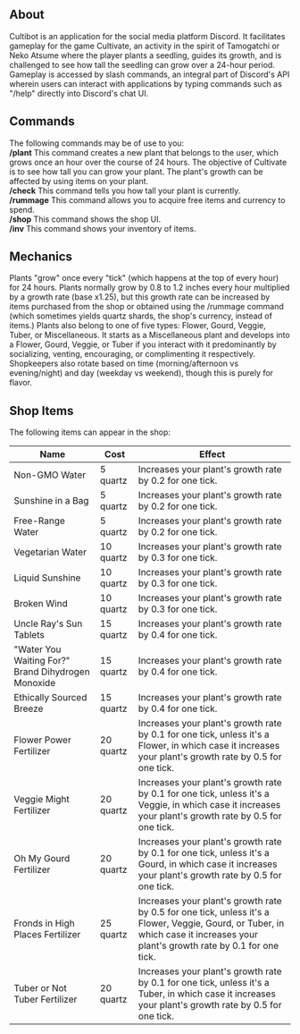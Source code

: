 <h2>About</h2>
Cultibot is an application for the social media platform Discord. It facilitates gameplay for the game Cultivate, an activity in the spirit of Tamogatchi or Neko Atsume where the player plants a seedling, guides its growth, and is challenged to see how tall the seedling can grow over a 24-hour period. Gameplay is accessed by slash commands, an integral part of Discord's API wherein users can interact with applications by typing commands such as "/help" directly into Discord's chat UI.

<h2>Commands</h2>
The following commands may be of use to you:</br>
<b>/plant</b> This command creates a new plant that belongs to the user, which grows once an hour over the course of 24 hours. The objective of Cultivate is to see how tall you can grow your plant. The plant's growth can be affected by using items on your plant. </br>
<b>/check</b> This command tells you how tall your plant is currently.</br>
<b>/rummage</b> This command allows you to acquire free items and currency to spend.</br>
<b>/shop</b> This command shows the shop UI.</br>
<b>/inv</b> This command shows your inventory of items.</br>

<h2>Mechanics</h2>
Plants "grow" once every "tick" (which happens at the top of every hour) for 24 hours. Plants normally grow by 0.8 to 1.2 inches every hour multiplied by a growth rate (base x1.25), but this growth rate can be increased by items purchased from the shop or obtained using the /rummage command (which sometimes yields quartz shards, the shop's currency, instead of items.)
Plants also belong to one of five types: Flower, Gourd, Veggie, Tuber, or Miscellaneous. It starts as a Miscellaneous plant and develops into a Flower, Gourd, Veggie, or Tuber if you interact with it predominantly by socializing, venting, encouraging, or complimenting it respectively.
Shopkeepers also rotate based on time (morning/afternoon vs evening/night) and day (weekday vs weekend), though this is purely for flavor.

<h2>Shop Items</h2>
The following items can appear in the shop:</br>

|Name|Cost|Effect|
|---|---|---|
|Non-GMO Water|5 quartz|Increases your plant's growth rate by 0.2 for one tick.|
|Sunshine in a Bag|5 quartz|Increases your plant's growth rate by 0.2 for one tick.|
|Free-Range Water|5 quartz|Increases your plant's growth rate by 0.2 for one tick.|
|Vegetarian Water|10 quartz|Increases your plant's growth rate by 0.3 for one tick.|
|Liquid Sunshine|10 quartz|Increases your plant's growth rate by 0.3 for one tick.|
|Broken Wind|10 quartz|Increases your plant's growth rate by 0.3 for one tick.|
|Uncle Ray's Sun Tablets|15 quartz|Increases your plant's growth rate by 0.4 for one tick.|
|"Water You Waiting For?" Brand Dihydrogen Monoxide|15 quartz|Increases your plant's growth rate by 0.4 for one tick.|
|Ethically Sourced Breeze|15 quartz|Increases your plant's growth rate by 0.4 for one tick.|
|Flower Power Fertilizer|20 quartz|Increases your plant's growth rate by 0.1 for one tick, unless it's a Flower, in which case it increases your plant's growth rate by 0.5 for one tick.|
|Veggie Might Fertilizer|20 quartz|Increases your plant's growth rate by 0.1 for one tick, unless it's a Veggie, in which case it increases your plant's growth rate by 0.5 for one tick.|
|Oh My Gourd Fertilizer|20 quartz|Increases your plant's growth rate by 0.1 for one tick, unless it's a Gourd, in which case it increases your plant's growth rate by 0.5 for one tick.|
|Fronds in High Places Fertilizer|25 quartz|Increases your plant's growth rate by 0.5 for one tick, unless it's a Flower, Veggie, Gourd, or Tuber, in which case it increases your plant's growth rate by 0.1 for one tick.|
|Tuber or Not Tuber Fertilizer|20 quartz|Increases your plant's growth rate by 0.1 for one tick, unless it's a Tuber, in which case it increases your plant's growth rate by 0.5 for one tick.|
